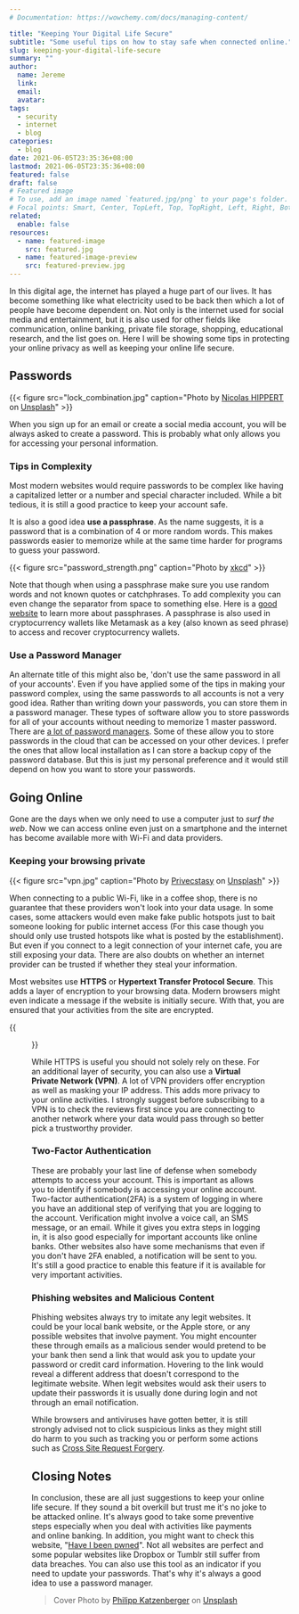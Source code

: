 ```yaml
---
# Documentation: https://wowchemy.com/docs/managing-content/

title: "Keeping Your Digital Life Secure"
subtitle: "Some useful tips on how to stay safe when connected online."
slug: keeping-your-digital-life-secure
summary: ""
author:
  name: Jereme
  link:
  email:
  avatar:
tags: 
  - security
  - internet
  - blog
categories:
  - blog
date: 2021-06-05T23:35:36+08:00
lastmod: 2021-06-05T23:35:36+08:00
featured: false
draft: false
# Featured image
# To use, add an image named `featured.jpg/png` to your page's folder.
# Focal points: Smart, Center, TopLeft, Top, TopRight, Left, Right, BottomLeft, Bottom, BottomRight.
related:
  enable: false
resources:
  - name: featured-image
    src: featured.jpg
  - name: featured-image-preview
    src: featured-preview.jpg
---
```


In this digital age, the internet has played a huge part of our lives. It has become something like what electricity used to be back then which a lot of people have become dependent on. Not only is the internet used for social media and entertainment, but it is also used for other fields like communication, online banking, private file storage, shopping, educational research, and the list goes on. Here I will be showing some tips in protecting your online privacy as well as keeping your online life secure.

## Passwords

{{< figure src="lock_combination.jpg" caption="Photo by [Nicolas HIPPERT](https://unsplash.com/@nhippert?utm_source=unsplash&utm_medium=referral&utm_content=creditCopyText) on [Unsplash](https://unsplash.com/s/photos/lock-combination?utm_source=unsplash&utm_medium=referral&utm_content=creditCopyText)" >}}

When you sign up for an email or create a social media account, you will be always asked to create a password. This is probably what only allows you for accessing your personal information.

### Tips in Complexity

Most modern websites would require passwords to be complex like having a capitalized letter or a number and special character included. While a bit tedious, it is still a good practice to keep your account safe.

It is also a good idea **use a passphrase**. As the name suggests, it is a password that is a combination of 4 or more random words. This makes passwords easier to memorize while at the same time harder for programs to guess your password.

{{< figure src="password_strength.png" caption="Photo by [xkcd](https://xkcd.com/936/)" >}}

Note that though when using a passphrase make sure you use random words and not known quotes or catchphrases. To add complexity you can even change the separator from space to something else. Here is a [good website](https://www.useapassphrase.com/) to learn more about passphrases. A passphrase is also used in cryptocurrency wallets like Metamask as a key (also known as seed phrase) to access and recover cryptocurrency wallets.

### Use a Password Manager

An alternate title of this might also be, 'don't use the same password in all of your accounts'. Even if you have applied some of the tips in making your password complex, using the same passwords to all accounts is not a very good idea.
Rather than writing down your passwords, you can store them in a password manager. These types of software allow you to store passwords for all of your accounts without needing to memorize 1 master password. There are [a lot of password managers](https://en.wikipedia.org/wiki/List_of_password_managers). Some of these allow you to store passwords in the cloud that can be accessed on your other devices. I prefer the ones that allow local installation as I can store a backup copy of the password database. But this is just my personal preference and it would still depend on how you want to store your passwords.

## Going Online

Gone are the days when we only need to use a computer just to _surf the web_. Now we can access online even just on a smartphone and the internet has become available more with Wi-Fi and data providers.

### Keeping your browsing private

{{< figure src="vpn.jpg" caption="Photo by [Privecstasy](https://unsplash.com/@privecstasy?utm_source=unsplash&utm_medium=referral&utm_content=creditCopyText) on [Unsplash](https://unsplash.com/s/photos/vpn?utm_source=unsplash&utm_medium=referral&utm_content=creditCopyText)" >}}

When connecting to a public Wi-Fi, like in a coffee shop, there is no guarantee that these providers won't look into your data usage. In some cases, some attackers would even make fake public hotspots just to bait someone looking for public internet access (For this case though you should only use trusted hotspots like what is posted by the establishment). But even if you connect to a legit connection of your internet cafe, you are still exposing your data. There are also doubts on whether an internet provider can be trusted if whether they steal your information.

Most websites use **HTTPS** or **Hypertext Transfer Protocol Secure**. This adds a layer of encryption to your browsing data. Modern browsers might even indicate a message if the website is initially secure. With that, you are ensured that your activities from the site are encrypted.

{{<figure src="https.jpg" caption="Example of indication of secure connection using Brave browser on android" >}}

While HTTPS is useful you should not solely rely on these. For an additional layer of security, you can also use a **Virtual Private Network (VPN)**. A lot of VPN providers offer encryption as well as masking your IP address. This adds more privacy to your online activities. I strongly suggest before subscribing to a VPN is to check the reviews first since you are connecting to another network where your data would pass through so better pick a trustworthy provider.

### Two-Factor Authentication

These are probably your last line of defense when somebody attempts to access your account. This is important as allows you to identify if somebody is accessing your online account.
Two-factor authentication(2FA) is a system of logging in where you have an additional step of verifying that you are logging to the account. Verification might involve a voice call, an SMS message, or an email. While it gives you extra steps in logging in, it is also good especially for important accounts like online banks.
Other websites also have some mechanisms that even if you don't have 2FA enabled, a notification will be sent to you. It's still a good practice to enable this feature if it is available for very important activities.

### Phishing websites and Malicious Content

Phishing websites always try to imitate any legit websites. It could be your local bank website, or the Apple store, or any possible websites that involve payment. You might encounter these through emails as a malicious sender would pretend to be your bank then send a link that would ask you to update your password or credit card information. Hovering to the link would reveal a different address that doesn't correspond to the legitimate website. When legit websites would ask their users to update their passwords it is usually done during login and not through an email notification.

While browsers and antiviruses have gotten better, it is still strongly advised not to click suspicious links as they might still do harm to you such as tracking you or perform some actions such as [Cross Site Request Forgery](https://en.wikipedia.org/wiki/Cross-site_request_forgery).

## Closing Notes

In conclusion, these are all just suggestions to keep your online life secure. If they sound a bit overkill but trust me it's no joke to be attacked online. It's always good to take some preventive steps especially when you deal with activities like payments and online banking.
In addition, you might want to check this website, "[Have I been pwned](https://haveibeenpwned.com/)". Not all websites are perfect and some popular websites like Dropbox or Tumblr still suffer from data breaches. You can also use this tool as an indicator if you need to update your passwords. That's why it's always a good idea to use a password manager.

> Cover Photo by [Philipp Katzenberger](https://unsplash.com/photos/iIJrUoeRoCQ) on [Unsplash](https://unsplash.com)
